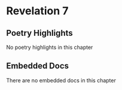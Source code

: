 # Revelation 7

## Poetry Highlights

No poetry highlights in this chapter

## Embedded Docs

There are no embedded docs in this chapter

